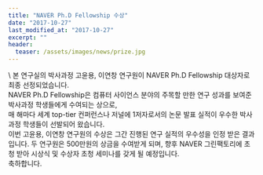 ```yaml
---
title: "NAVER Ph.D Fellowship 수상"
date: "2017-10-27"
last_modified_at: "2017-10-27"
excerpt: ""
header:
  teaser: /assets/images/news/prize.jpg
---
```

\\
본 연구실의 박사과정 고윤용, 이연창 연구원이 NAVER Ph.D Fellowship 대상자로 최종 선정되었습니다.<br>NAVER Ph.D Fellowship은 컴퓨터 사이언스 분야의 주목할 만한 연구 성과를 보여준 박사과정 학생들에게 수여되는 상으로,<br>매 해마다 세계 top-tier 컨퍼런스나 저널에 1저자로서의 논문 발표 실적이 우수한 박사과정 학생들이 선발되어 왔습니다.<br>이번 고윤용, 이연창 연구원의 수상은 그간 진행된 연구 실적의 우수성을 인정 받은 결과입니다. 두 연구원은 500만원의 상금을 수여받게 되며, 향후 NAVER 그린팩토리에 초청 받아 시상식 및 수상자 초청 세미나를 갖게 될 예정입니다.<br>축하합니다.